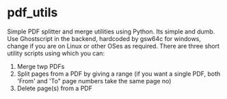 # pdf_utils
Simple PDF splitter and merge utilities using Python. Its simple and dumb. Use Ghostscript in the backend, hardcoded by gsw64c for windows, change if you are on Linux or other OSes as required. There are three short utility scripts using which you can:
1. Merge twp PDFs
2. Split pages from a PDF by giving a range (if you want a single PDF, both 'From' and 'To" page numbers take the same page no)
3. Delete page(s) from a PDF
